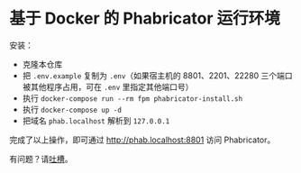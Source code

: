# 基于 Docker 的 Phabricator 运行环境

安装：

- 克隆本仓库
- 把 `.env.example` 复制为 `.env`（如果宿主机的 8801、2201、22280 三个端口被其他程序占用，可在 `.env` 里指定其他端口号）
- 执行 `docker-compose run --rm fpm phabricator-install.sh`
- 执行 `docker-compose up -d`
- 把域名 `phab.localhost` 解析到 `127.0.0.1`

完成了以上操作，即可通过 http://phab.localhost:8801 访问 Phabricator。

有问题？请[吐槽](https://github.com/modi/docker-phabricator/issues)。
